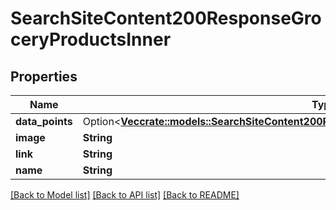 # SearchSiteContent200ResponseGroceryProductsInner

## Properties

Name | Type | Description | Notes
------------ | ------------- | ------------- | -------------
**data_points** | Option<[**Vec<crate::models::SearchSiteContent200ResponseGroceryProductsInnerDataPointsInner>**](searchSiteContent_200_response_Grocery_Products_inner_dataPoints_inner.md)> |  | [optional]
**image** | **String** |  | 
**link** | **String** |  | 
**name** | **String** |  | 

[[Back to Model list]](../README.md#documentation-for-models) [[Back to API list]](../README.md#documentation-for-api-endpoints) [[Back to README]](../README.md)


